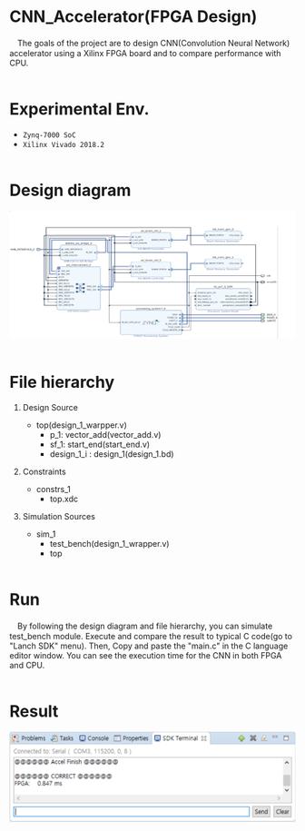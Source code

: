 # CNN_Accelerator(FPGA Design)

　The goals of the project are to design CNN(Convolution Neural Network) accelerator using a Xilinx FPGA board and to compare performance with CPU.<br><br>

# Experimental Env.
* ```Zynq-7000 SoC``` <br>
* ```Xilinx Vivado 2018.2```<br><br>

# Design diagram
<img src = "diagram.png" ><br><br>

# File hierarchy

1. Design Source
    * top(design_1_warpper.v)
        * p_1: vector_add(vector_add.v)
        * sf_1: start_end(start_end.v)
        * design_1_i : design_1(design_1.bd)
    
2. Constraints
    * constrs_1
        * top.xdc
   
3. Simulation Sources
    * sim_1
        * test_bench(design_1_wrapper.v)
        * top <br><br>

# Run
       
　By following the design diagram and file hierarchy, you can simulate test_bench module. Execute and compare the result to typical C code(go to "Lanch SDK" menu). Then, Copy and paste the "main.c" in the C language editor window. You can see the execution time for the CNN in both FPGA and CPU.<br><br>

# Result
<img src = "result.png"><br>
